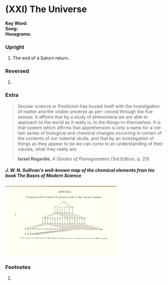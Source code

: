 # (XXI) The Universe

**Key Word:**   
**Song:**   
**Hexagrams:** 



### Upright

1) The end of a Saturn return.



### Reversed

1) 



### Extra﻿

>Secular science or Positivism has busied itself with the investigation of matter and the visible universe as per- ceived through the five senses. It affirms that by a study of phenomena we are able to approach to the world as it really is, to the things-in-themselves. It is that system which affirms that apprehension is only a name for a cer- tain series of biological and chemical changes occurring in certain of the contents of our material skulls, and that by an investigation of things as they appear to be we can come to an understanding of their causes, what they really are.
>
>**Israel Regardie**, *A Garden of Pomegranates* (3rd Edition, p. 20)

##### J. W. N. Sullivan's well-known map of the chemical elements from his book *The Bases of Modern Science*

<img src="https://raw.githubusercontent.com/abuicke/tarot/master/major%20arcana/(21)%20The%20Universe/J.%20W.%20N.%20Sullivan's%20well-known%20map%20of%20the%20chemical%20elements.jpg" alt="Map of the Chemical Elements" width="70%"/>



### Footnotes

1. 


